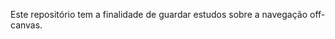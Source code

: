 <!-- author: Josemberg Gomes -->
Este repositório tem a finalidade de guardar estudos sobre a navegação off-canvas.